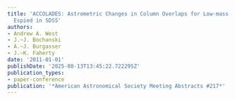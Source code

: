 ```yaml
---
title: 'ACCOLADES: Astrometric Changes in Column Overlaps for Low-mass Archaic Dwarfs
  Espied in SDSS'
authors:
- Andrew A. West
- J.~J. Bochanski
- A.~J. Burgasser
- J.~K. Faherty
date: '2011-01-01'
publishDate: '2025-08-13T13:45:22.722295Z'
publication_types:
- paper-conference
publication: '*American Astronomical Society Meeting Abstracts #217*'
---
```

